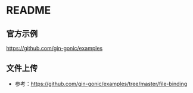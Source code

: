 # README

## 官方示例

https://github.com/gin-gonic/examples

## 文件上传

* 参考：https://github.com/gin-gonic/examples/tree/master/file-binding
